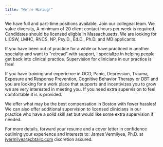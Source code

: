 ```yaml
---
title: "We're Hiring!"
---
```

We have full and part-time positions available. Join our collegeal team. We value diversity, A minimum of 20 client contact hours per week is required. Candidates should be licensed eligble in Massachusetts.  We are looking for LICSW, LMHC, RNCS, NP, Psy.D., Ed.D., Ph.D. and MD applicants.

If you have been out of practice for a while or have practiced in another specialty and want to "retread" with support, I specialize in helping people get back into clinical practice. Supervision for clinicians in our practice is free!

If you have training and experience in OCD, Panic, Depression, Trauma, Exposure and Response Prevention, Cognitive Behavior Therapy or DBT and you are looking for a work place that supports and incentivizes you to grow we are very interested in meeting you. If you need extra supervision to feel comfortable it is is provided.

We offer what may be the best compensation in Boston with fewer hassles! We can also offer additional supervision to licensed clinicians in our practice who have a solid skill set but would like some extra supervision if needed.

For more details, forward your resume and a cover letter in confidence outlining your experience and interests to: James Vermilyea, Ph.D. at jvermilyea@cbtallc.com discretion assured.